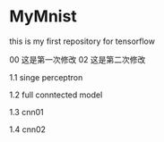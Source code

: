 # MyMnist
this is my first repository for tensorflow

00 这是第一次修改
02 这是第二次修改

1.1 singe perceptron

1.2 full conntected model

1.3 cnn01

1.4 cnn02

